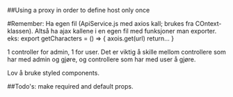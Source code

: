 ##Using a proxy in order to define host only once

#Remember: 
Ha egen fil (ApiService.js med axios kall; brukes fra COntext-klassen).
Altså ha ajax kallene i en egen fil med funksjoner man exporter.
eks:
export getCharacters = () => {
    axois.get(url)
    return...
}

1 controller for admin, 1 for user. Det er viktig å skille mellom controllere som har med
admin og gjøre, og controllere som har med user å gjøre.

Lov å bruke styled components.

##Todo's:
make required and default props.